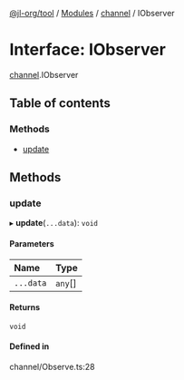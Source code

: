 [@jl-org/tool](../README.md) / [Modules](../modules.md) / [channel](../modules/channel.md) / IObserver

# Interface: IObserver

[channel](../modules/channel.md).IObserver

## Table of contents

### Methods

- [update](channel.IObserver.md#update)

## Methods

### update

▸ **update**(`...data`): `void`

#### Parameters

| Name | Type |
| :------ | :------ |
| `...data` | `any`[] |

#### Returns

`void`

#### Defined in

channel/Observe.ts:28
